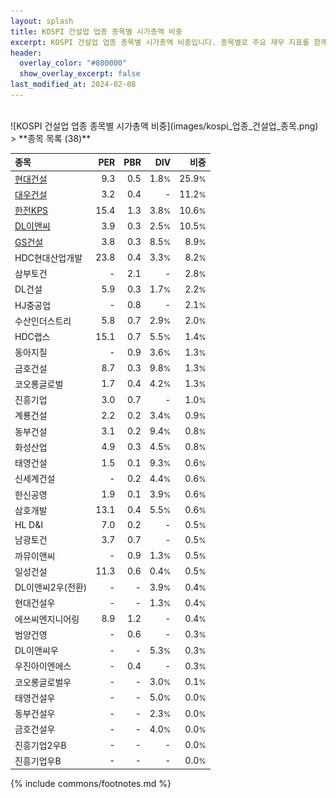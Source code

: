 ```yaml
---
layout: splash
title: KOSPI 건설업 업종 종목별 시가총액 비중
excerpt: KOSPI 건설업 업종 종목별 시가총액 비중입니다. 종목별로 주요 재무 지표를 함께 표시합니다.
header:
  overlay_color: "#800000"
  show_overlay_excerpt: false
last_modified_at: 2024-02-08
---
```

<br>
![KOSPI 건설업 업종 종목별 시가총액 비중](images/kospi_업종_건설업_종목.png)
<br>
> **종목 목록 (38)**<a id="list"></a>

| **종목** | **PER** | **PBR** | **DIV** | **비중** |
| :------- | ------: | ------: | ------: | -------: |
| [현대건설](/000720/) | 9.3 | 0.5 | 1.8<small>%</small> | 25.9<small>%</small> |
| [대우건설](/047040/) | 3.2 | 0.4 | - | 11.2<small>%</small> |
| [한전KPS](/051600/) | 15.4 | 1.3 | 3.8<small>%</small> | 10.6<small>%</small> |
| [DL이앤씨](/375500/) | 3.9 | 0.3 | 2.5<small>%</small> | 10.5<small>%</small> |
| [GS건설](/006360/) | 3.8 | 0.3 | 8.5<small>%</small> | 8.9<small>%</small> |
| HDC현대산업개발 | 23.8 | 0.4 | 3.3<small>%</small> | 8.2<small>%</small> |
| 삼부토건 | - | 2.1 | - | 2.8<small>%</small> |
| DL건설 | 5.9 | 0.3 | 1.7<small>%</small> | 2.2<small>%</small> |
| HJ중공업 | - | 0.8 | - | 2.1<small>%</small> |
| 수산인더스트리 | 5.8 | 0.7 | 2.9<small>%</small> | 2.0<small>%</small> |
| HDC랩스 | 15.1 | 0.7 | 5.5<small>%</small> | 1.4<small>%</small> |
| 동아지질 | - | 0.9 | 3.6<small>%</small> | 1.3<small>%</small> |
| 금호건설 | 8.7 | 0.3 | 9.8<small>%</small> | 1.3<small>%</small> |
| 코오롱글로벌 | 1.7 | 0.4 | 4.2<small>%</small> | 1.3<small>%</small> |
| 진흥기업 | 3.0 | 0.7 | - | 1.0<small>%</small> |
| 계룡건설 | 2.2 | 0.2 | 3.4<small>%</small> | 0.9<small>%</small> |
| 동부건설 | 3.1 | 0.2 | 9.4<small>%</small> | 0.8<small>%</small> |
| 화성산업 | 4.9 | 0.3 | 4.5<small>%</small> | 0.8<small>%</small> |
| 태영건설 | 1.5 | 0.1 | 9.3<small>%</small> | 0.6<small>%</small> |
| 신세계건설 | - | 0.2 | 4.4<small>%</small> | 0.6<small>%</small> |
| 한신공영 | 1.9 | 0.1 | 3.9<small>%</small> | 0.6<small>%</small> |
| 삼호개발 | 13.1 | 0.4 | 5.5<small>%</small> | 0.6<small>%</small> |
| HL D&I | 7.0 | 0.2 | - | 0.5<small>%</small> |
| 남광토건 | 3.7 | 0.7 | - | 0.5<small>%</small> |
| 까뮤이앤씨 | - | 0.9 | 1.3<small>%</small> | 0.5<small>%</small> |
| 일성건설 | 11.3 | 0.6 | 0.4<small>%</small> | 0.5<small>%</small> |
| DL이앤씨2우(전환) | - | - | 3.9<small>%</small> | 0.4<small>%</small> |
| 현대건설우 | - | - | 1.3<small>%</small> | 0.4<small>%</small> |
| 에쓰씨엔지니어링 | 8.9 | 1.2 | - | 0.4<small>%</small> |
| 범양건영 | - | 0.6 | - | 0.3<small>%</small> |
| DL이앤씨우 | - | - | 5.3<small>%</small> | 0.3<small>%</small> |
| 우진아이엔에스 | - | 0.4 | - | 0.3<small>%</small> |
| 코오롱글로벌우 | - | - | 3.0<small>%</small> | 0.1<small>%</small> |
| 태영건설우 | - | - | 5.0<small>%</small> | 0.0<small>%</small> |
| 동부건설우 | - | - | 2.3<small>%</small> | 0.0<small>%</small> |
| 금호건설우 | - | - | 4.0<small>%</small> | 0.0<small>%</small> |
| 진흥기업2우B | - | - | - | 0.0<small>%</small> |
| 진흥기업우B | - | - | - | 0.0<small>%</small> |

{% include commons/footnotes.md %}